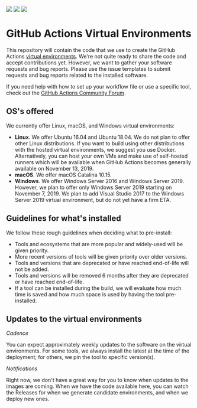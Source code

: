 [![](https://actionvirtualenvironmentsstatus.azurewebsites.net/api/status?imageName=Ubuntu18&badge=1)](https://actionvirtualenvironmentsstatus.azurewebsites.net/api/status?imageName=Ubuntu18&redirect=1)
[![](https://actionvirtualenvironmentsstatus.azurewebsites.net/api/status?imageName=Ubuntu16&badge=1)](https://actionvirtualenvironmentsstatus.azurewebsites.net/api/status?imageName=Ubuntu16&redirect=1)
[![](https://actionvirtualenvironmentsstatus.azurewebsites.net/api/status?imageName=windows-2019-vs2019&badge=1)](https://actionvirtualenvironmentsstatus.azurewebsites.net/api/status?imageName=windows-2019-vs2019&redirect=1)

# GitHub Actions Virtual Environments
This repository will contain the code that we use to create the GitHub Actions [virtual environments](https://help.github.com/en/articles/software-in-virtual-environments-for-github-actions).
We're not quite ready to share the code and accept contributions yet. However, we want to gather your software requests and bug reports.
Please use the issue templates to submit requests and bug reports related to the installed software.

If you need help with how to set up your workflow file or use a specific tool, 
check out the [GitHub Actions Community Forum](https://github.community/t5/GitHub-Actions/bd-p/actions).

## OS's offered
We currently offer Linux, macOS, and Windows virtual environments:

- **Linux**. We offer Ubuntu 16.04 and Ubuntu 18.04. We do not plan to offer other Linux distributions. If you want to build using other distributions with the hosted virtual environments, we suggest you use Docker. Alternatively, you can host your own VMs and make use of self-hosted runners which will be available when GitHub Actions becomes generally available on November 13, 2019. 
- **macOS**. We offer macOS Catalina 10.15.
- **Windows**. We offer Windows Server 2016 and Windows Server 2019. However, we plan to offer only Windows Server 2019 starting on November 7, 2019. We plan to add Visual Studio 2017 to the Windows Server 2019 virtual environment, but do not yet have a firm ETA.

## Guidelines for what's installed
We follow these rough guidelines when deciding what to pre-install:

- Tools and ecosystems that are more popular and widely-used will be given priority.
- More recent versions of tools will be given priority over older versions.
- Tools and versions that are deprecated or have reached end-of-life will not be added.
- Tools and versions will be removed 6 months after they are deprecated or have reached end-of-life.
- If a tool can be installed during the build, we will evaluate how much time is saved
and how much space is used by having the tool pre-installed.

## Updates to the virtual environments
_Cadence_

You can expect approximately weekly updates to the software on the virtual environments.
For some tools, we always install the latest at the time of the deployment; for others,
we pin the tool to specific version(s).

_Notifications_

Right now, we don't have a great way for you to know when updates to the images are coming.
When we have the code available here, you can watch the Releases for when we generate
candidate environments, and when we deploy new ones.
